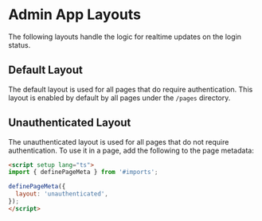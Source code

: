 # Admin App Layouts

The following layouts handle the logic for realtime updates on the login status.

## Default Layout

The default layout is used for all pages that do require authentication. This layout is enabled by default by all pages under the `/pages` directory.

## Unauthenticated Layout

The unauthenticated layout is used for all pages that do not require authentication. To use it in a page, add the following to the page metadata:

```HTML
<script setup lang="ts">
import { definePageMeta } from '#imports';

definePageMeta({
  layout: 'unauthenticated',
});
</script>

```
